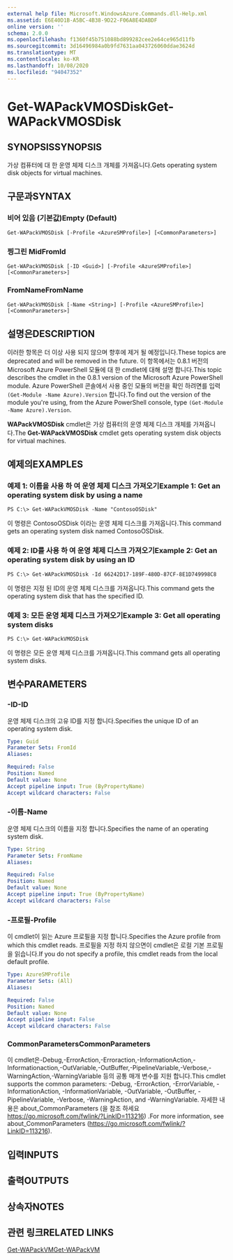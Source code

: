 ```yaml
---
external help file: Microsoft.WindowsAzure.Commands.dll-Help.xml
ms.assetid: E6E40D1B-A5BC-4B38-9D22-F06A8E4DABDF
online version: ''
schema: 2.0.0
ms.openlocfilehash: f1360f45b751088bd899282cee2e64ce965d11fb
ms.sourcegitcommit: 3d16496984a0b9fd7631aa043726060ddae3624d
ms.translationtype: MT
ms.contentlocale: ko-KR
ms.lasthandoff: 10/08/2020
ms.locfileid: "94047352"
---
```

# <span data-ttu-id="a1384-101">Get-WAPackVMOSDisk</span><span class="sxs-lookup"><span data-stu-id="a1384-101">Get-WAPackVMOSDisk</span></span>

## <span data-ttu-id="a1384-102">SYNOPSIS</span><span class="sxs-lookup"><span data-stu-id="a1384-102">SYNOPSIS</span></span>
<span data-ttu-id="a1384-103">가상 컴퓨터에 대 한 운영 체제 디스크 개체를 가져옵니다.</span><span class="sxs-lookup"><span data-stu-id="a1384-103">Gets operating system disk objects for virtual machines.</span></span>

## <span data-ttu-id="a1384-104">구문과</span><span class="sxs-lookup"><span data-stu-id="a1384-104">SYNTAX</span></span>

### <span data-ttu-id="a1384-105">비어 있음 (기본값)</span><span class="sxs-lookup"><span data-stu-id="a1384-105">Empty (Default)</span></span>
```
Get-WAPackVMOSDisk [-Profile <AzureSMProfile>] [<CommonParameters>]
```

### <span data-ttu-id="a1384-106">찡그린 Mid</span><span class="sxs-lookup"><span data-stu-id="a1384-106">FromId</span></span>
```
Get-WAPackVMOSDisk [-ID <Guid>] [-Profile <AzureSMProfile>] [<CommonParameters>]
```

### <span data-ttu-id="a1384-107">FromName</span><span class="sxs-lookup"><span data-stu-id="a1384-107">FromName</span></span>
```
Get-WAPackVMOSDisk [-Name <String>] [-Profile <AzureSMProfile>] [<CommonParameters>]
```

## <span data-ttu-id="a1384-108">설명은</span><span class="sxs-lookup"><span data-stu-id="a1384-108">DESCRIPTION</span></span>
<span data-ttu-id="a1384-109">이러한 항목은 더 이상 사용 되지 않으며 향후에 제거 될 예정입니다.</span><span class="sxs-lookup"><span data-stu-id="a1384-109">These topics are deprecated and will be removed in the future.</span></span>
<span data-ttu-id="a1384-110">이 항목에서는 0.8.1 버전의 Microsoft Azure PowerShell 모듈에 대 한 cmdlet에 대해 설명 합니다.</span><span class="sxs-lookup"><span data-stu-id="a1384-110">This topic describes the cmdlet in the 0.8.1 version of the Microsoft Azure PowerShell module.</span></span>
<span data-ttu-id="a1384-111">Azure PowerShell 콘솔에서 사용 중인 모듈의 버전을 확인 하려면를 입력 `(Get-Module -Name Azure).Version` 합니다.</span><span class="sxs-lookup"><span data-stu-id="a1384-111">To find out the version of the module you're using, from the Azure PowerShell console, type `(Get-Module -Name Azure).Version`.</span></span>

<span data-ttu-id="a1384-112">**WAPackVMOSDisk** cmdlet은 가상 컴퓨터의 운영 체제 디스크 개체를 가져옵니다.</span><span class="sxs-lookup"><span data-stu-id="a1384-112">The **Get-WAPackVMOSDisk** cmdlet gets operating system disk objects for virtual machines.</span></span>

## <span data-ttu-id="a1384-113">예제의</span><span class="sxs-lookup"><span data-stu-id="a1384-113">EXAMPLES</span></span>

### <span data-ttu-id="a1384-114">예제 1: 이름을 사용 하 여 운영 체제 디스크 가져오기</span><span class="sxs-lookup"><span data-stu-id="a1384-114">Example 1: Get an operating system disk by using a name</span></span>
```
PS C:\> Get-WAPackVMOSDisk -Name "ContosoOSDisk"
```

<span data-ttu-id="a1384-115">이 명령은 ContosoOSDisk 이라는 운영 체제 디스크를 가져옵니다.</span><span class="sxs-lookup"><span data-stu-id="a1384-115">This command gets an operating system disk named ContosoOSDisk.</span></span>

### <span data-ttu-id="a1384-116">예제 2: ID를 사용 하 여 운영 체제 디스크 가져오기</span><span class="sxs-lookup"><span data-stu-id="a1384-116">Example 2: Get an operating system disk by using an ID</span></span>
```
PS C:\> Get-WAPackVMOSDisk -Id 66242D17-189F-480D-87CF-8E1D749998C8
```

<span data-ttu-id="a1384-117">이 명령은 지정 된 ID의 운영 체제 디스크를 가져옵니다.</span><span class="sxs-lookup"><span data-stu-id="a1384-117">This command gets the operating system disk that has the specified ID.</span></span>

### <span data-ttu-id="a1384-118">예제 3: 모든 운영 체제 디스크 가져오기</span><span class="sxs-lookup"><span data-stu-id="a1384-118">Example 3: Get all operating system disks</span></span>
```
PS C:\> Get-WAPackVMOSDisk
```

<span data-ttu-id="a1384-119">이 명령은 모든 운영 체제 디스크를 가져옵니다.</span><span class="sxs-lookup"><span data-stu-id="a1384-119">This command gets all operating system disks.</span></span>

## <span data-ttu-id="a1384-120">변수</span><span class="sxs-lookup"><span data-stu-id="a1384-120">PARAMETERS</span></span>

### <span data-ttu-id="a1384-121">-ID</span><span class="sxs-lookup"><span data-stu-id="a1384-121">-ID</span></span>
<span data-ttu-id="a1384-122">운영 체제 디스크의 고유 ID를 지정 합니다.</span><span class="sxs-lookup"><span data-stu-id="a1384-122">Specifies the unique ID of an operating system disk.</span></span>

```yaml
Type: Guid
Parameter Sets: FromId
Aliases:

Required: False
Position: Named
Default value: None
Accept pipeline input: True (ByPropertyName)
Accept wildcard characters: False
```

### <span data-ttu-id="a1384-123">-이름</span><span class="sxs-lookup"><span data-stu-id="a1384-123">-Name</span></span>
<span data-ttu-id="a1384-124">운영 체제 디스크의 이름을 지정 합니다.</span><span class="sxs-lookup"><span data-stu-id="a1384-124">Specifies the name of an operating system disk.</span></span>

```yaml
Type: String
Parameter Sets: FromName
Aliases:

Required: False
Position: Named
Default value: None
Accept pipeline input: True (ByPropertyName)
Accept wildcard characters: False
```

### <span data-ttu-id="a1384-125">-프로필</span><span class="sxs-lookup"><span data-stu-id="a1384-125">-Profile</span></span>
<span data-ttu-id="a1384-126">이 cmdlet이 읽는 Azure 프로필을 지정 합니다.</span><span class="sxs-lookup"><span data-stu-id="a1384-126">Specifies the Azure profile from which this cmdlet reads.</span></span>
<span data-ttu-id="a1384-127">프로필을 지정 하지 않으면이 cmdlet은 로컬 기본 프로필을 읽습니다.</span><span class="sxs-lookup"><span data-stu-id="a1384-127">If you do not specify a profile, this cmdlet reads from the local default profile.</span></span>

```yaml
Type: AzureSMProfile
Parameter Sets: (All)
Aliases:

Required: False
Position: Named
Default value: None
Accept pipeline input: False
Accept wildcard characters: False
```

### <span data-ttu-id="a1384-128">CommonParameters</span><span class="sxs-lookup"><span data-stu-id="a1384-128">CommonParameters</span></span>
<span data-ttu-id="a1384-129">이 cmdlet은-Debug,-ErrorAction,-Erroraction,-InformationAction,-Informationaction,-OutVariable,-OutBuffer,-PipelineVariable,-Verbose,-WarningAction,-WarningVariable 등의 공통 매개 변수를 지원 합니다.</span><span class="sxs-lookup"><span data-stu-id="a1384-129">This cmdlet supports the common parameters: -Debug, -ErrorAction, -ErrorVariable, -InformationAction, -InformationVariable, -OutVariable, -OutBuffer, -PipelineVariable, -Verbose, -WarningAction, and -WarningVariable.</span></span> <span data-ttu-id="a1384-130">자세한 내용은 about_CommonParameters (을 참조 하세요 https://go.microsoft.com/fwlink/?LinkID=113216) .</span><span class="sxs-lookup"><span data-stu-id="a1384-130">For more information, see about_CommonParameters (https://go.microsoft.com/fwlink/?LinkID=113216).</span></span>

## <span data-ttu-id="a1384-131">입력</span><span class="sxs-lookup"><span data-stu-id="a1384-131">INPUTS</span></span>

## <span data-ttu-id="a1384-132">출력</span><span class="sxs-lookup"><span data-stu-id="a1384-132">OUTPUTS</span></span>

## <span data-ttu-id="a1384-133">상속자</span><span class="sxs-lookup"><span data-stu-id="a1384-133">NOTES</span></span>

## <span data-ttu-id="a1384-134">관련 링크</span><span class="sxs-lookup"><span data-stu-id="a1384-134">RELATED LINKS</span></span>

[<span data-ttu-id="a1384-135">Get-WAPackVM</span><span class="sxs-lookup"><span data-stu-id="a1384-135">Get-WAPackVM</span></span>](./Get-WAPackVM.md)



